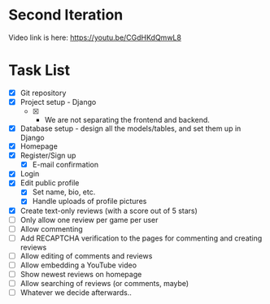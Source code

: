 # Second Iteration
Video link is here: https://youtu.be/CGdHKdQmwL8

# Task List
* [x] Git repository
* [x] Project setup - Django
  * [x] - We are not separating the frontend and backend.
* [x] Database setup - design all the models/tables, and set them
up in Django
* [x] Homepage
* [x] Register/Sign up
  * [x] E-mail confirmation
* [x] Login
* [x] Edit public profile
  * [x] Set name, bio, etc.
  * [x] Handle uploads of profile pictures
* [x] Create text-only reviews (with a score out of 5 stars)
* [ ] Only allow one review per game per user
* [ ] Allow commenting
* [ ] Add RECAPTCHA verification to the pages for commenting
and creating reviews
* [ ] Allow editing of comments and reviews
* [ ] Allow embedding a YouTube video
* [ ] Show newest reviews on homepage
* [ ] Allow searching of reviews (or comments, maybe)
* [ ] Whatever we decide afterwards..
